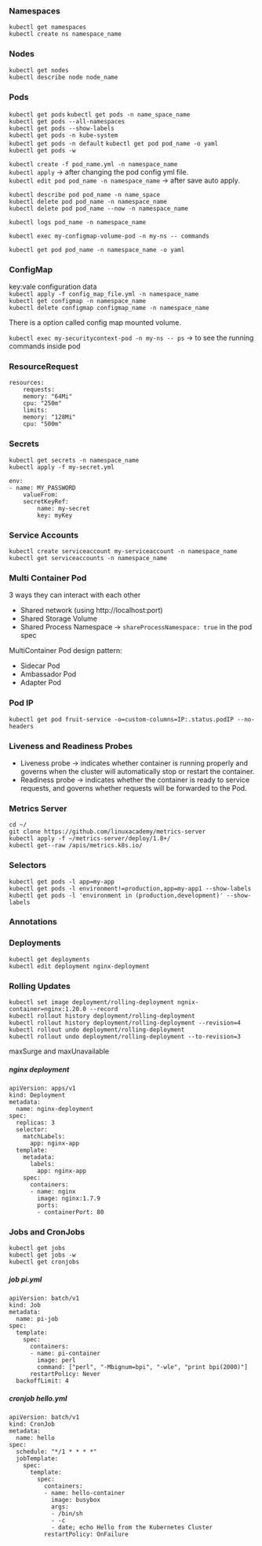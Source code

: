 ### Namespaces
`kubectl get namespaces`  
`kubectl create ns namespace_name`  

### Nodes
`kubectl get nodes`  
`kubectl describe node node_name`

### Pods
`kubectl get pods` 
`kubectl get pods -n name_space_name`  
`kubectl get pods --all-namespaces`  
`kubectl get pods --show-labels`  
`kubectl get pods -n kube-system`  
`kubectl get pods -n default` 
`kubectl get pod pod_name -o yaml`   
`kubectl get pods -w`   

`kubectl create -f pod_name.yml -n namespace_name`  
`kubectl apply` -> after changing the pod config yml file.  
`kubectl edit pod pod_name -n namespace_name` -> after save auto apply.  

`kubectl describe pod pod_name -n name_space`  
`kubectl delete pod pod_name -n namespace_name`  
`kubectl delete pod pod_name --now -n namespace_name`  

`kubectl logs pod_name -n namespace_name`  

`kubectl exec my-configmap-volume-pod -n my-ns -- commands`  

`kubectl get pod pod_name -n namespace_name -o yaml`

### ConfigMap
key:vale configuration data  
`kubectl apply -f config_map_file.yml -n namespace_name`  
`kubectl get configmap -n namespace_name`  
`kubectl delete configmap configmap_name -n namespace_name`  

There is a option called config map mounted volume.  

`kubectl exec my-securitycontext-pod -n my-ns -- ps` -> to see the running commands inside pod

### ResourceRequest 
```
resources:
    requests:
    memory: "64Mi"
    cpu: "250m"
    limits:
    memory: "128Mi"
    cpu: "500m"
```

### Secrets
`kubectl get secrets -n namespace_name`  
`kubectl apply -f my-secret.yml`

```
env:
- name: MY_PASSWORD
    valueFrom: 
    secretKeyRef:
        name: my-secret
        key: myKey
```

### Service Accounts 
`kubectl create serviceaccount my-serviceaccount -n namespace_name`  
`kubectl get serviceaccounts -n namespace_name`  

### Multi Container Pod
3 ways they can interact with each other 
* Shared network (using http://localhost:port)
* Shared Storage Volume
* Shared Process Namespace -> `shareProcessNamespace: true` in the pod spec

MultiContainer Pod design pattern:
* Sidecar Pod
* Ambassador Pod
* Adapter Pod

### Pod IP
`kubectl get pod fruit-service -o=custom-columns=IP:.status.podIP --no-headers`  

### Liveness and Readiness Probes
* Liveness probe -> indicates whether container is running properly and governs when the cluster will automatically stop or restart the container.  
* Readiness probe -> indicates whether the container is ready to service requests, and governs whether requests will be forwarded to the Pod.

### Metrics Server
`cd ~/`  
`git clone https://github.com/linuxacademy/metrics-server`  
`kubectl apply -f ~/metrics-server/deploy/1.8+/`  
`kubectl get--raw /apis/metrics.k8s.io/`  

### Selectors
`kubectl get pods -l app=my-app`  
`kubectl get pods -l environment!=production,app=my-app1 --show-labels`  
`kubectl get pods -l 'environment in (production,development)' --show-labels`  

### Annotations 

### Deployments
`kubectl get deployments`  
`kubectl edit deployment nginx-deployment`  

### Rolling Updates
`kubectl set image deployment/rolling-deployment ngnix-container=nginx:1.20.0 --record`  
`kubectl rollout history deployment/rolling-deployment`  
`kubectl rollout history deployment/rolling-deployment --revision=4`  
`kubectl rollout undo deployment/rolling-deployment`  
`kubectl rollout undo deployment/rolling-deployment --to-revision=3`  

maxSurge and maxUnavailable

##### nginx deployment
```
apiVersion: apps/v1
kind: Deployment
metadata: 
  name: nginx-deployment
spec:
  replicas: 3
  selector:
    matchLabels:
      app: nginx-app
  template:
    metadata:
      labels:
        app: nginx-app
    spec:
      containers:
      - name: nginx
        image: nginx:1.7.9
        ports:
        - containerPort: 80    
```

### Jobs and CronJobs
`kubectl get jobs`  
`kubectl get jobs -w`  
`kubectl get cronjobs`

##### job pi.yml
```
apiVersion: batch/v1
kind: Job
metadata:
  name: pi-job
spec:
  template:
    spec:
      containers:
      - name: pi-container
        image: perl
        command: ["perl", "-Mbignum=bpi", "-wle", "print bpi(2000)"]
      restartPolicy: Never
  backoffLimit: 4  
```

##### cronjob hello.yml
```
apiVersion: batch/v1
kind: CronJob
metadata:
  name: hello
spec:
  schedule: "*/1 * * * *"
  jobTemplate:
    spec:
      template:
        spec:
          containers:
          - name: hello-container
            image: busybox
            args:
            - /bin/sh
            - -c
            - date; echo Hello from the Kubernetes Cluster 
          restartPolicy: OnFailure  

```


